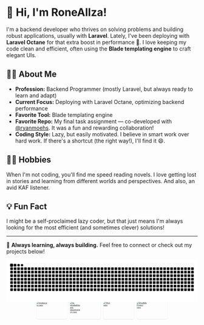 # 👋 Hi, I'm RoneAllza!

I'm a backend developer who thrives on solving problems and building robust applications, usually with **Laravel**. Lately, I've been deploying with **Laravel Octane** for that extra boost in performance 🚀. I love keeping my code clean and efficient, often using the **Blade templating engine** to craft elegant UIs.

## 👨‍💻 About Me

- **Profession:** Backend Programmer (mostly Laravel, but always ready to learn and adapt)
- **Current Focus:** Deploying with Laravel Octane, optimizing backend performance
- **Favorite Tool:** Blade templating engine
- **Favorite Repo:** My final task assignment — co-developed with [@ryanmoehs](https://github.com/ryanmoehs). It was a fun and rewarding collaboration!
- **Coding Style:** Lazy, but easily motivated. I believe in smart work over hard work. If there's a shortcut (the right way!), I'll find it 😄.

## 🏃‍♂️ Hobbies

When I'm not coding, you'll find me speed reading novels. I love getting lost in stories and learning from different worlds and perspectives. And also, an avid KAF listener.

## 💡 Fun Fact

I might be a self-proclaimed lazy coder, but that just means I'm always looking for the most efficient (and sometimes clever) solutions!

---

🌱 **Always learning, always building.** Feel free to connect or check out my projects below!

<img align="center" src="snake.svg" />

<div style="display: flex; gap: 8px; justify-content: center; flex-wrap: nowrap;">
  <a href="https://github.com/RoneAllza/medeecare" target="_blank" rel="noopener noreferrer" style="display: block; width: 80px; height: 45px; overflow: hidden; border-radius: 4px; box-shadow: 0 1px 2px rgba(0,0,0,0.1);">
    <img src="https://github-readme-stats.vercel.app/api/pin/?username=RoneAllza&repo=medeecare&theme=dark" alt="medeecare repo" 
         style="transform: scale(0.35); transform-origin: top left; display: block;"/>
  </a>

  <a href="https://github.com/RoneAllza/ta-ghgdashboard-laravelversion" target="_blank" rel="noopener noreferrer" style="display: block; width: 80px; height: 45px; overflow: hidden; border-radius: 4px; box-shadow: 0 1px 2px rgba(0,0,0,0.1);">
    <img src="https://github-readme-stats.vercel.app/api/pin/?username=RoneAllza&repo=ta-ghgdashboard-laravelversion&theme=dark" alt="ta-ghgdashboard-laravelversion repo" 
         style="transform: scale(0.35); transform-origin: top left; display: block;"/>
  </a>

  <a href="https://github.com/RoneAllza/TAv2" target="_blank" rel="noopener noreferrer" style="display: block; width: 80px; height: 45px; overflow: hidden; border-radius: 4px; box-shadow: 0 1px 2px rgba(0,0,0,0.1);">
    <img src="https://github-readme-stats.vercel.app/api/pin/?username=RoneAllza&repo=TAv2&theme=dark" alt="TAv2 repo" 
         style="transform: scale(0.35); transform-origin: top left; display: block;"/>
  </a>

  <a href="https://github.com/RoneAllza/UTSRealGes" target="_blank" rel="noopener noreferrer" style="display: block; width: 80px; height: 45px; overflow: hidden; border-radius: 4px; box-shadow: 0 1px 2px rgba(0,0,0,0.1);">
    <img src="https://github-readme-stats.vercel.app/api/pin/?username=RoneAllza&repo=UTSRealGes&theme=dark" alt="DhuAMaProject repo" 
         style="transform: scale(0.35); transform-origin: top left; display: block;"/>
  </a>
</div>







